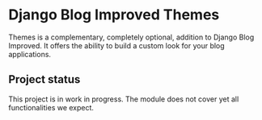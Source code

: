 # Django Blog Improved Themes

Themes is a complementary, completely optional, addition to Django Blog Improved. It offers the ability to build a custom look for your blog applications. 

## Project status

This project is in work in progress. The module does not cover yet all functionalities we expect.
